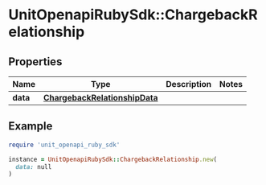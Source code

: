 # UnitOpenapiRubySdk::ChargebackRelationship

## Properties

| Name | Type | Description | Notes |
| ---- | ---- | ----------- | ----- |
| **data** | [**ChargebackRelationshipData**](ChargebackRelationshipData.md) |  |  |

## Example

```ruby
require 'unit_openapi_ruby_sdk'

instance = UnitOpenapiRubySdk::ChargebackRelationship.new(
  data: null
)
```


